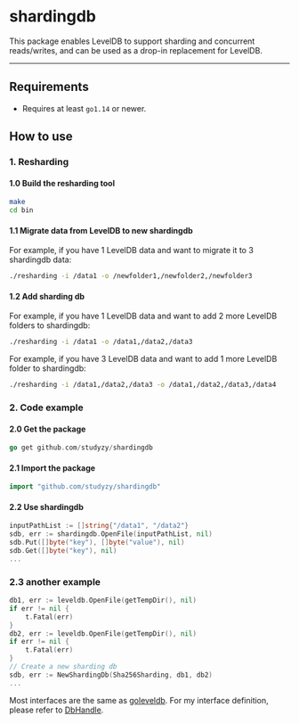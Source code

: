 # shardingdb

This package enables LevelDB to support sharding and concurrent reads/writes, and can be used as a drop-in replacement for LevelDB.

-----------

## Requirements

* Requires at least `go1.14` or newer.

## How to use

### 1. Resharding
#### 1.0 Build the resharding tool
```bash
make
cd bin
```
#### 1.1 Migrate data from LevelDB to new shardingdb
For example, if you have 1 LevelDB data and want to migrate it to 3 shardingdb data:
```bash
./resharding -i /data1 -o /newfolder1,/newfolder2,/newfolder3 
```
#### 1.2 Add sharding db
For example, if you have 1 LevelDB data and want to add 2 more LevelDB folders to shardingdb:

```bash
./resharding -i /data1 -o /data1,/data2,/data3 
```

For example, if you have 3 LevelDB data and want to add 1 more LevelDB folder to shardingdb:

```bash
./resharding -i /data1,/data2,/data3 -o /data1,/data2,/data3,/data4
```

### 2. Code example
#### 2.0 Get the package
```go
go get github.com/studyzy/shardingdb
```
#### 2.1 Import the package
```go
import "github.com/studyzy/shardingdb"
```
#### 2.2 Use shardingdb
```go
inputPathList := []string{"/data1", "/data2"}
sdb, err := shardingdb.OpenFile(inputPathList, nil)
sdb.Put([]byte("key"), []byte("value"), nil)
sdb.Get([]byte("key"), nil)
...
```
### 2.3 another example
```go
db1, err := leveldb.OpenFile(getTempDir(), nil)
if err != nil {
    t.Fatal(err)
}
db2, err := leveldb.OpenFile(getTempDir(), nil)
if err != nil {
    t.Fatal(err)
}
// Create a new sharding db
sdb, err := NewShardingDb(Sha256Sharding, db1, db2)
...
```


Most interfaces are the same as [goleveldb](https://github.com/syndtr/goleveldb). For my interface definition, please refer to [DbHandle](https://github.com/studyzy/goleveldb-sharding/blob/main/interfaces.go).
